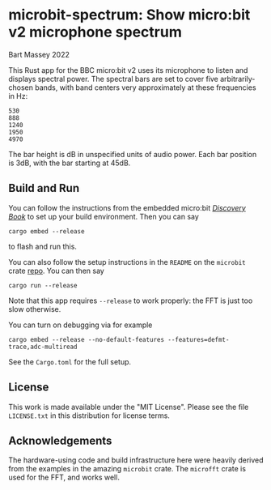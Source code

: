 # microbit-spectrum: Show micro:bit v2 microphone spectrum
Bart Massey 2022

This Rust app for the BBC micro:bit v2 uses its microphone
to listen and displays spectral power. The spectral bars are
set to cover five arbitrarily-chosen bands, with band centers
very approximately at these frequencies in Hz:

    530
    888
    1240
    1950
    4970

The bar height is dB in unspecified units of audio
power. Each bar position is 3dB, with the bar starting at
45dB.

## Build and Run

You can follow the instructions from the embedded micro:bit
[*Discovery Book*](https://docs.rust-embedded.org/discovery/microbit/index.html)
to set up your build environment.  Then you can say

    cargo embed --release

to flash and run this.

You can also follow the setup instructions in the `README`
on the `microbit` crate
[repo](https://github.com/nrf-rs/microbit). You can then say

    cargo run --release

Note that this app requires `--release` to work properly:
the FFT is just too slow otherwise.

You can turn on debugging via for example

    cargo embed --release --no-default-features --features=defmt-trace,adc-multiread

See the `Cargo.toml` for the full setup.

## License

This work is made available under the "MIT License". Please
see the file `LICENSE.txt` in this distribution for license
terms.

## Acknowledgements

The hardware-using code and build infrastructure here were
heavily derived from the examples in the amazing `microbit`
crate. The `microfft` crate is used for the FFT, and works
well.
